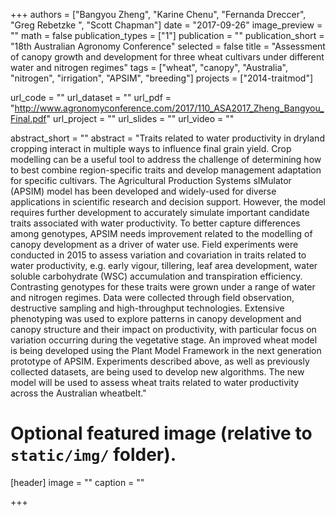 +++
authors = ["Bangyou Zheng", "Karine Chenu", "Fernanda Dreccer", "Greg Rebetzke ", "Scott Chapman"]
date = "2017-09-26"
image_preview = ""
math = false
publication_types = ["1"]
publication = ""
publication_short = "18th Australian Agronomy Conference"
selected = false
title = "Assessment of canopy growth and development for three wheat cultivars under different water and nitrogen regimes"
tags = ["wheat", "canopy", "Australia", "nitrogen", "irrigation", "APSIM", "breeding"]
projects = ["2014-traitmod"]

url_code = ""
url_dataset = ""
url_pdf = "http://www.agronomyconference.com/2017/110_ASA2017_Zheng_Bangyou_Final.pdf"
url_project = ""
url_slides = ""
url_video = ""

abstract_short = ""
abstract = "Traits related to water productivity in dryland cropping interact in multiple ways to influence final grain yield. Crop modelling can be a useful tool to address the challenge of determining how to best combine region-specific traits and develop management adaptation for specific cultivars. The Agricultural Production Systems sIMulator (APSIM) model has been developed and widely-used for diverse applications in scientific research and decision support. However, the model requires further development to accurately simulate important candidate traits associated with water productivity. To better capture differences among genotypes, APSIM needs improvement related to the modelling of canopy development as a driver of water use. Field experiments were conducted in 2015  to assess variation and covariation in traits related to water productivity, e.g. early vigour, tillering, leaf area development, water soluble carbohydrate (WSC) accumulation and transpiration efficiency. Contrasting genotypes for these traits were grown under a range of water and nitrogen regimes. Data were collected through field observation, destructive sampling and high-throughput technologies. Extensive phenotyping was used to explore patterns in canopy development and canopy structure and their impact on productivity, with particular focus on variation occurring during the vegetative stage. An improved wheat model is being developed using the Plant Model Framework in the next generation prototype of APSIM. Experiments described above, as well as previously collected datasets, are being used to develop new algorithms. The new model will be used to assess wheat traits related to water productivity across the Australian wheatbelt."


# Optional featured image (relative to `static/img/` folder).
[header]
image = ""
caption = ""

+++

